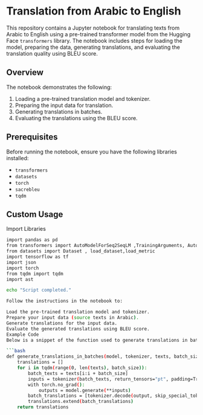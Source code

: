 # Translation from Arabic to English

This repository contains a Jupyter notebook for translating texts from Arabic to English using a pre-trained transformer model from the Hugging Face `transformers` library. The notebook includes steps for loading the model, preparing the data, generating translations, and evaluating the translation quality using BLEU score.

## Overview

The notebook demonstrates the following:

1. Loading a pre-trained translation model and tokenizer.
2. Preparing the input data for translation.
3. Generating translations in batches.
4. Evaluating the translations using the BLEU score.

## Prerequisites

Before running the notebook, ensure you have the following libraries installed:

- `transformers`
- `datasets`
- `torch`
- `sacrebleu`
- `tqdm`

## Custom Usage

Import Libraries

```bash
import pandas as pd
from transformers import AutoModelForSeq2SeqLM ,TrainingArguments, AutoTokenizer , DataCollatorForSeq2Seq,Seq2SeqTrainer , Trainer , MarianMTModel, MarianTokenizer
from datasets import Dataset , load_dataset,load_metric
import tensorflow as tf
import json
import torch
from tqdm import tqdm
import ast

echo "Script completed."

Follow the instructions in the notebook to:

Load the pre-trained translation model and tokenizer.
Prepare your input data (source texts in Arabic).
Generate translations for the input data.
Evaluate the generated translations using BLEU score.
Example Code
Below is a snippet of the function used to generate translations in batches:

```bash
def generate_translations_in_batches(model, tokenizer, texts, batch_size=32, max_length=256):
    translations = []
    for i in tqdm(range(0, len(texts), batch_size)):
        batch_texts = texts[i:i + batch_size]
        inputs = tokenizer(batch_texts, return_tensors="pt", padding=True, truncation=True, max_length=max_length).to(device)
        with torch.no_grad():
            outputs = model.generate(**inputs)
        batch_translations = [tokenizer.decode(output, skip_special_tokens=True) for output in outputs]
        translations.extend(batch_translations)
    return translations

